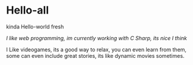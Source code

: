 # Hello-all
kinda Hello-world
fresh

*I like web programming, im currently working with C Sharp, its *nice* I think*

I Like videogames, its a good way to relax, you can even learn from them, some can even include great stories, its like dynamic movies sometimes.
